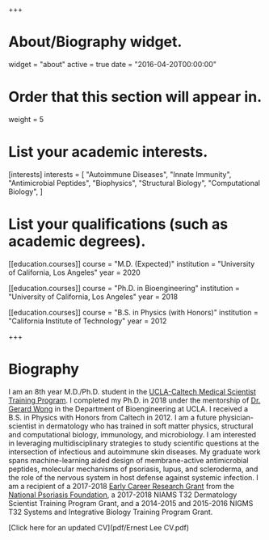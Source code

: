 +++
# About/Biography widget.
widget = "about"
active = true
date = "2016-04-20T00:00:00"

# Order that this section will appear in.
weight = 5

# List your academic interests.
[interests]
  interests = [
    "Autoimmune Diseases",
    "Innate Immunity",
    "Antimicrobial Peptides",
    "Biophysics",
    "Structural Biology",
    "Computational Biology",
  ]

# List your qualifications (such as academic degrees).

[[education.courses]]
  course = "M.D. (Expected)"
  institution = "University of California, Los Angeles"
  year = 2020

[[education.courses]]
  course = "Ph.D. in Bioengineering"
  institution = "University of California, Los Angeles"
  year = 2018

[[education.courses]]
  course = "B.S. in Physics (with Honors)"
  institution = "California Institute of Technology"
  year = 2012
 
+++

# Biography

I am an 8th year M.D./Ph.D. student in the [UCLA-Caltech Medical Scientist Training Program](http://mstp.healthsciences.ucla.edu/students/ernest-lee-phd). I completed my Ph.D. in 2018 under the mentorship of [Dr. Gerard Wong](http://wonglab.seas.ucla.edu) in the Department of Bioengineering at UCLA. I received a B.S. in Physics with Honors from Caltech in 2012. I am a future physician-scientist in dermatology who has trained in soft matter physics, structural and computational biology, immunology, and microbiology. I am interested in leveraging multidisciplinary strategies to study scientific questions at the intersection of infectious and autoimmune skin diseases. My graduate work spans machine-learning aided design of membrane-active antimicrobial peptides, molecular mechanisms of psoriasis, lupus, and scleroderma, and the role of the nervous system in host defense against systemic infection. I am a recipient of a 2017-2018 [Early Career Research Grant](https://app.dimensions.ai/details/grant/grant.7127373) from the [National Psoriasis Foundation](https://www.psoriasis.org), a 2017-2018 NIAMS T32 Dermatology Scientist Training Program Grant, and a 2014-2015 and 2015-2016 NIGMS T32 Systems and Integrative Biology Training Program Grant.

[Click here for an updated CV](pdf/Ernest Lee CV.pdf)